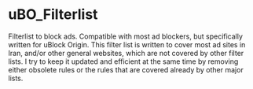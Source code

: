 # uBO_Filterlist
Filterlist to block ads. Compatible with most ad blockers, but specifically written for uBlock Origin. This filter list is written to cover most ad sites in Iran, and/or other general websites, which are not covered by other filter lists. I try to keep it updated and efficient at the same time by removing either obsolete rules or the rules that are covered already by other major lists.
